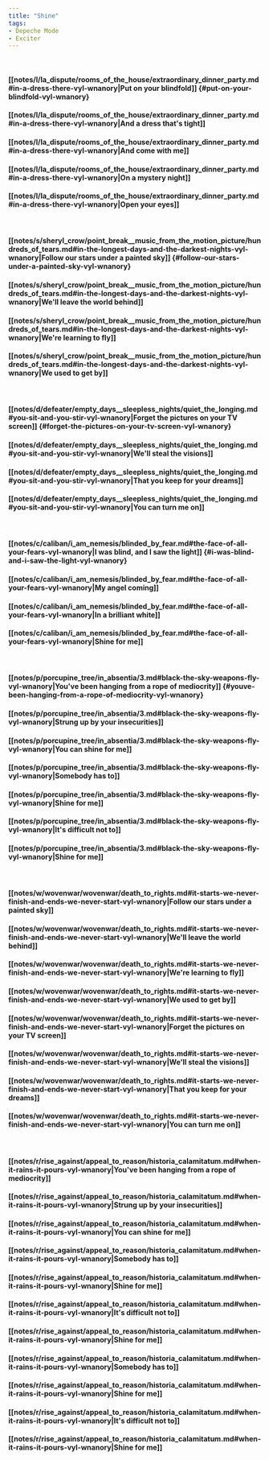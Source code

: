 ```yaml
---
title: "Shine"
tags:
- Depeche Mode
- Exciter
---
```

&nbsp;
#### [[notes/l/la_dispute/rooms_of_the_house/extraordinary_dinner_party.md#in-a-dress-there-vyl-wnanory|Put on your blindfold]] {#put-on-your-blindfold-vyl-wnanory}
#### [[notes/l/la_dispute/rooms_of_the_house/extraordinary_dinner_party.md#in-a-dress-there-vyl-wnanory|And a dress that's tight]]
#### [[notes/l/la_dispute/rooms_of_the_house/extraordinary_dinner_party.md#in-a-dress-there-vyl-wnanory|And come with me]]
#### [[notes/l/la_dispute/rooms_of_the_house/extraordinary_dinner_party.md#in-a-dress-there-vyl-wnanory|On a mystery night]]
#### [[notes/l/la_dispute/rooms_of_the_house/extraordinary_dinner_party.md#in-a-dress-there-vyl-wnanory|Open your eyes]]
&nbsp;
#### [[notes/s/sheryl_crow/point_break__music_from_the_motion_picture/hundreds_of_tears.md#in-the-longest-days-and-the-darkest-nights-vyl-wnanory|Follow our stars under a painted sky]] {#follow-our-stars-under-a-painted-sky-vyl-wnanory}
#### [[notes/s/sheryl_crow/point_break__music_from_the_motion_picture/hundreds_of_tears.md#in-the-longest-days-and-the-darkest-nights-vyl-wnanory|We'll leave the world behind]]
#### [[notes/s/sheryl_crow/point_break__music_from_the_motion_picture/hundreds_of_tears.md#in-the-longest-days-and-the-darkest-nights-vyl-wnanory|We're learning to fly]]
#### [[notes/s/sheryl_crow/point_break__music_from_the_motion_picture/hundreds_of_tears.md#in-the-longest-days-and-the-darkest-nights-vyl-wnanory|We used to get by]]
&nbsp;
#### [[notes/d/defeater/empty_days__sleepless_nights/quiet_the_longing.md#you-sit-and-you-stir-vyl-wnanory|Forget the pictures on your TV screen]] {#forget-the-pictures-on-your-tv-screen-vyl-wnanory}
#### [[notes/d/defeater/empty_days__sleepless_nights/quiet_the_longing.md#you-sit-and-you-stir-vyl-wnanory|We'll steal the visions]]
#### [[notes/d/defeater/empty_days__sleepless_nights/quiet_the_longing.md#you-sit-and-you-stir-vyl-wnanory|That you keep for your dreams]]
#### [[notes/d/defeater/empty_days__sleepless_nights/quiet_the_longing.md#you-sit-and-you-stir-vyl-wnanory|You can turn me on]]
&nbsp;
#### [[notes/c/caliban/i_am_nemesis/blinded_by_fear.md#the-face-of-all-your-fears-vyl-wnanory|I was blind, and I saw the light]] {#i-was-blind-and-i-saw-the-light-vyl-wnanory}
#### [[notes/c/caliban/i_am_nemesis/blinded_by_fear.md#the-face-of-all-your-fears-vyl-wnanory|My angel coming]]
#### [[notes/c/caliban/i_am_nemesis/blinded_by_fear.md#the-face-of-all-your-fears-vyl-wnanory|In a brilliant white]]
#### [[notes/c/caliban/i_am_nemesis/blinded_by_fear.md#the-face-of-all-your-fears-vyl-wnanory|Shine for me]]
&nbsp;
#### [[notes/p/porcupine_tree/in_absentia/3.md#black-the-sky-weapons-fly-vyl-wnanory|You've been hanging from a rope of mediocrity]] {#youve-been-hanging-from-a-rope-of-mediocrity-vyl-wnanory}
#### [[notes/p/porcupine_tree/in_absentia/3.md#black-the-sky-weapons-fly-vyl-wnanory|Strung up by your insecurities]]
#### [[notes/p/porcupine_tree/in_absentia/3.md#black-the-sky-weapons-fly-vyl-wnanory|You can shine for me]]
#### [[notes/p/porcupine_tree/in_absentia/3.md#black-the-sky-weapons-fly-vyl-wnanory|Somebody has to]]
#### [[notes/p/porcupine_tree/in_absentia/3.md#black-the-sky-weapons-fly-vyl-wnanory|Shine for me]]
#### [[notes/p/porcupine_tree/in_absentia/3.md#black-the-sky-weapons-fly-vyl-wnanory|It's difficult not to]]
#### [[notes/p/porcupine_tree/in_absentia/3.md#black-the-sky-weapons-fly-vyl-wnanory|Shine for me]]
&nbsp;
#### [[notes/w/wovenwar/wovenwar/death_to_rights.md#it-starts-we-never-finish-and-ends-we-never-start-vyl-wnanory|Follow our stars under a painted sky]]
#### [[notes/w/wovenwar/wovenwar/death_to_rights.md#it-starts-we-never-finish-and-ends-we-never-start-vyl-wnanory|We'll leave the world behind]]
#### [[notes/w/wovenwar/wovenwar/death_to_rights.md#it-starts-we-never-finish-and-ends-we-never-start-vyl-wnanory|We're learning to fly]]
#### [[notes/w/wovenwar/wovenwar/death_to_rights.md#it-starts-we-never-finish-and-ends-we-never-start-vyl-wnanory|We used to get by]]
#### [[notes/w/wovenwar/wovenwar/death_to_rights.md#it-starts-we-never-finish-and-ends-we-never-start-vyl-wnanory|Forget the pictures on your TV screen]]
#### [[notes/w/wovenwar/wovenwar/death_to_rights.md#it-starts-we-never-finish-and-ends-we-never-start-vyl-wnanory|We'll steal the visions]]
#### [[notes/w/wovenwar/wovenwar/death_to_rights.md#it-starts-we-never-finish-and-ends-we-never-start-vyl-wnanory|That you keep for your dreams]]
#### [[notes/w/wovenwar/wovenwar/death_to_rights.md#it-starts-we-never-finish-and-ends-we-never-start-vyl-wnanory|You can turn me on]]
&nbsp;
#### [[notes/r/rise_against/appeal_to_reason/historia_calamitatum.md#when-it-rains-it-pours-vyl-wnanory|You've been hanging from a rope of mediocrity]]
#### [[notes/r/rise_against/appeal_to_reason/historia_calamitatum.md#when-it-rains-it-pours-vyl-wnanory|Strung up by your insecurities]]
#### [[notes/r/rise_against/appeal_to_reason/historia_calamitatum.md#when-it-rains-it-pours-vyl-wnanory|You can shine for me]]
#### [[notes/r/rise_against/appeal_to_reason/historia_calamitatum.md#when-it-rains-it-pours-vyl-wnanory|Somebody has to]]
#### [[notes/r/rise_against/appeal_to_reason/historia_calamitatum.md#when-it-rains-it-pours-vyl-wnanory|Shine for me]]
#### [[notes/r/rise_against/appeal_to_reason/historia_calamitatum.md#when-it-rains-it-pours-vyl-wnanory|It's difficult not to]]
#### [[notes/r/rise_against/appeal_to_reason/historia_calamitatum.md#when-it-rains-it-pours-vyl-wnanory|Shine for me]]
#### [[notes/r/rise_against/appeal_to_reason/historia_calamitatum.md#when-it-rains-it-pours-vyl-wnanory|Somebody has to]]
#### [[notes/r/rise_against/appeal_to_reason/historia_calamitatum.md#when-it-rains-it-pours-vyl-wnanory|Shine for me]]
#### [[notes/r/rise_against/appeal_to_reason/historia_calamitatum.md#when-it-rains-it-pours-vyl-wnanory|It's difficult not to]]
#### [[notes/r/rise_against/appeal_to_reason/historia_calamitatum.md#when-it-rains-it-pours-vyl-wnanory|Shine for me]]
